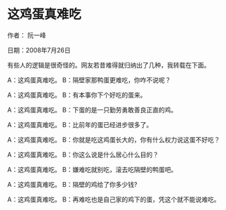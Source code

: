 # 这鸡蛋真难吃

作者： 阮一峰

日期：2008年7月26日

有些人的逻辑是很奇怪的。网友若昔难得就归纳出了几种，我转载在下面。

A：这鸡蛋真难吃。
B：隔壁家那鸭蛋更难吃，你咋不说呢？

A：这鸡蛋真难吃。
B：有本事你下个好吃的蛋来。

A：这鸡蛋真难吃。
B：下蛋的是一只勤劳勇敢善良正直的鸡。

A：这鸡蛋真难吃。
B：比前年的蛋已经进步很多了。

A：这鸡蛋真难吃。
B：你就是吃这鸡蛋长大的，你有什么权力说这蛋不好吃？

A：这鸡蛋真难吃。
B：你这么说是什么居心什么目的？

A：这鸡蛋真难吃。
B：嫌难吃就别吃，滚去吃隔壁的鸭蛋吧。

A：这鸡蛋真难吃。
B：隔壁的鸡给了你多少钱?

A：这鸡蛋真难吃。
B：再难吃也是自己家的鸡下的蛋，凭这个就不能说难吃。